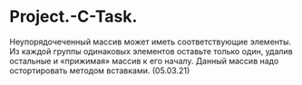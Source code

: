 # Project.-C-Task.
Неупорядочеченный массив может иметь соответствующие элементы. Из каждой группы одинаковых элементов оставьте только один, удалив остальные и «прижимая» массив к его началу. Данный массив надо остортировать методом вставками.  (05.03.21)
